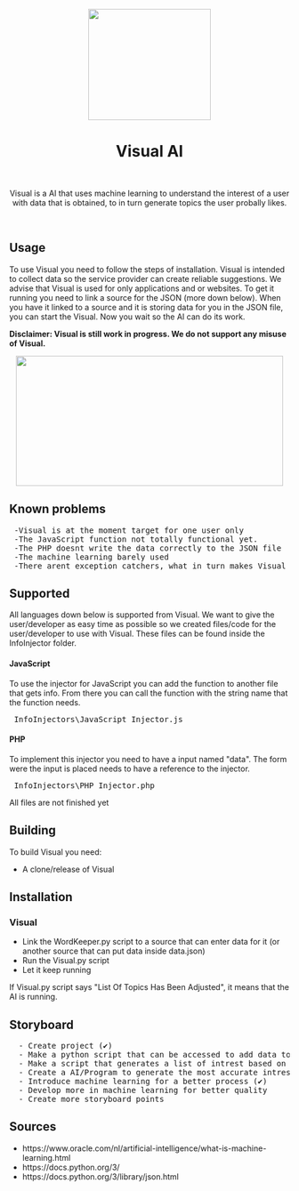  <p align="center"><img src="https://media2.giphy.com/media/IJN8K3ogDXbh657ZBV/giphy.gif" width="220" height="200"> </p>
<h1 align="center"> Visual AI </h1>
<br>
<p align="center">Visual is a AI that uses machine learning to understand the interest of a user with data that is obtained, to in turn generate topics the user probally likes.</p>
<br>

<h2> Usage</h2>

<p>To use Visual you need to follow the steps of installation. Visual is intended to collect data so the service provider can create reliable suggestions. We advise that Visual is used for only applications and or websites. To get it running you need to link a source for the JSON (more down below). When you have it linked to a source and it is storing data for you in the JSON file, you can start the Visual. Now you wait so the AI can do its work.</p>

<p><b> Disclaimer: Visual is still work in progress. We do not support any misuse of Visual.</b></p>
<p align="center"><img src="https://media4.giphy.com/media/ondcObRzXHxIANFAJ0/giphy.gif" width="480" height="234"> </p>

<h2> Known problems</h2>
<pre>
 -Visual is at the moment target for one user only
 -The JavaScript function not totally functional yet.
 -The PHP doesnt write the data correctly to the JSON file
 -The machine learning barely used
 -There arent exception catchers, what in turn makes Visual very unstable</pre>
 
<h2> Supported</h2>
 <p>All languages down below is supported from Visual. We want to give the user/developer as easy time as possible so we created files/code for the user/developer to use with Visual. These files can be found inside the InfoInjector folder.</p>
 <h4> JavaScript</h4>
 <p>To use the injector for JavaScript you can add the function to another file that gets info. From there you can call the function with the string name that the function needs.</p>
 <pre> InfoInjectors\JavaScript_Injector.js </pre>
 <h4> PHP</h4>
 <p>To implement this injector you need to have a input named "data". The form were the input is placed needs to have a reference to the injector.</p>
 <pre> InfoInjectors\PHP_Injector.php </pre>
 <p> All files are not finished yet </p>

## Building
To build Visual you need:
- A clone/release of Visual

<h2> Installation</h2>
  <h3> Visual</h3>
  <ul>
   <li>Link the WordKeeper.py script to a source that can enter data for it (or another source that can put data inside data.json)</li>
   <li>Run the Visual.py script</li>
   <li>Let it keep running</li></ul>
  <p> If Visual.py script says "List Of Topics Has Been Adjusted", it means that the AI is running.</p>
<h2> Storyboard</h2>
  <pre>
  - Create project (✔)
  - Make a python script that can be accessed to add data to some kind of storage (✔)
  - Make a script that generates a list of intrest based on the most used words/terms. (✔)
  - Create a AI/Program to generate the most accurate intrest list all the time (✔)
  - Introduce machine learning for a better process (✔)
  - Develop more in machine learning for better quality
  - Create more storyboard points</pre>
  
<h2> Sources</h2>
<ul>
  <li>https://www.oracle.com/nl/artificial-intelligence/what-is-machine-learning.html</li>
  <li>https://docs.python.org/3/</li>
  <li>https://docs.python.org/3/library/json.html</li>
</ul>




